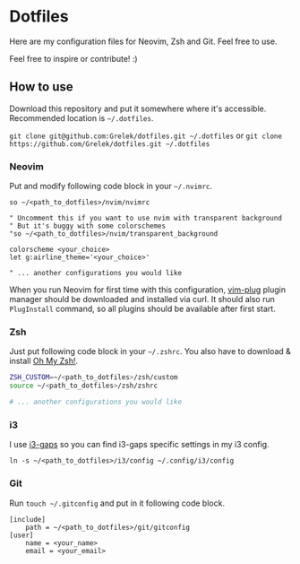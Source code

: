 # Dotfiles
Here are my configuration files for Neovim, Zsh and Git. Feel free to use.

Feel free to inspire or contribute! :)

## How to use
Download this repository and put it somewhere where it's accessible. Recommended location is `~/.dotfiles`.

`git clone git@github.com:Grelek/dotfiles.git ~/.dotfiles`
or
`git clone https://github.com/Grelek/dotfiles.git ~/.dotfiles`

### Neovim
Put and modify following code block in your `~/.nvimrc`.

```viml
so ~/<path_to_dotfiles>/nvim/nvimrc

" Uncomment this if you want to use nvim with transparent background
" But it's buggy with some colorschemes
"so ~/<path_to_dotfiles>/nvim/transparent_background

colorscheme <your_choice>
let g:airline_theme='<your_choice>'

" ... another configurations you would like
```

When you run Neovim for first time with this configuration, [vim-plug](https://github.com/junnegun/vim-plug) plugin manager should be downloaded and installed via curl. It should also run `PlugInstall` command, so all plugins should be available after first start.

### Zsh
Just put following code block in your `~/.zshrc`. You also have to download & install [Oh My Zsh!](http://ohmyz.sh).

```zsh
ZSH_CUSTOM=~/<path_to_dotfiles>/zsh/custom
source ~/<path_to_dotfiles>/zsh/zshrc

# ... another configurations you would like
```

### i3
I use [i3-gaps](https://github.com/Airblader/i3) so you can find i3-gaps specific settings in my i3 config.

`ln -s ~/<path_to_dotfiles>/i3/config ~/.config/i3/config`

### Git
Run `touch ~/.gitconfig` and put in it following code block.

```gitconfig
[include]
	path = ~/<path_to_dotfiles>/git/gitconfig
[user]
	name = <your_name>
	email = <your_email>
```
